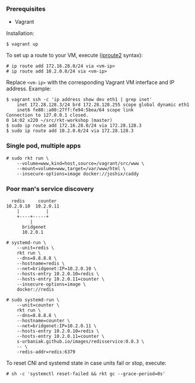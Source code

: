 ### Prerequisites

- Vagrant

Installation:
```
$ vagrant up
```

To set up a route to your VM, execute ([iproute2](http://www.linuxfoundation.org/collaborate/workgroups/networking/iproute2) syntax):
```
# ip route add 172.16.28.0/24 via <vm-ip>
# ip route add 10.2.0.0/24 via <vm-ip>
```

Replace `<vm-ip>` with the corresponding Vagrant VM interface and IP address. Example:
```
$ vagrant ssh -c 'ip address show dev eth1 | grep inet'
    inet 172.28.128.3/24 brd 172.28.128.255 scope global dynamic eth1
    inet6 fe80::a00:27ff:fe94:5bea/64 scope link 
Connection to 127.0.0.1 closed.
0 14:02 x220 ~/src/rkt-workshop (master)
$ sudo ip route add 172.16.28.0/24 via 172.28.128.3
$ sudo ip route add 10.2.0.0/24 via 172.28.128.3
```

### Single pod, multiple apps
```
# sudo rkt run \
    --volume=www,kind=host,source=/vagrant/src/www \
    --mount=volume=www,target=/var/www/html \
    --insecure-options=image docker://joshix/caddy
```

### Poor man's service discovery

```
  redis     counter
10.2.0.10  10.2.0.11
    |          |
    +----+-----+
         |
      bridgenet
      10.2.0.1
```

```
# systemd-run \
    --unit=redis \
    rkt run \
    --dns=8.8.8.8 \
    --hostname=redis \
    --net=bridgenet:IP=10.2.0.10 \
    --hosts-entry 10.2.0.10=redis \
    --hosts-entry 10.2.0.11=counter \
    --insecure-options=image \
    docker://redis
```

```
# sudo systemd-run \
    --unit=counter \
    rkt run \
    --dns=8.8.8.8 \
    --hostname=counter \
    --net=bridgenet:IP=10.2.0.11 \
    --hosts-entry 10.2.0.10=redis \
    --hosts-entry 10.2.0.11=counter \
    s-urbaniak.github.io/images/redisservice:0.0.3 \
    -- \
    -redis-addr=redis:6379
```

To reset CNI and systemd state in case units fail or stop, execute:
```
# sh -c 'systemctl reset-failed && rkt gc --grace-period=0s'
```
